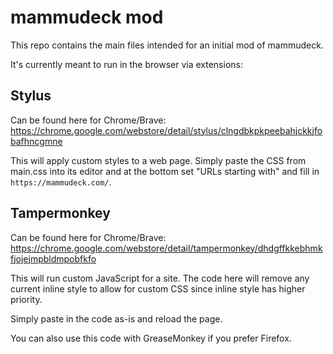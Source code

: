 mammudeck mod
=============

This repo contains the main files intended for an initial mod of mammudeck.

It's currently meant to run in the browser via extensions:

Stylus
------

Can be found here for Chrome/Brave:
https://chrome.google.com/webstore/detail/stylus/clngdbkpkpeebahjckkjfobafhncgmne

This will apply custom styles to a web page. Simply paste the CSS from
main.css into its editor and at the bottom set "URLs starting with"
and fill in `https://mammudeck.com/`.

Tampermonkey
------------

Can be found here for Chrome/Brave:
https://chrome.google.com/webstore/detail/tampermonkey/dhdgffkkebhmkfjojejmpbldmpobfkfo

This will run custom JavaScript for a site. The code here will
remove any current inline style to allow for custom CSS since inline
style has higher priority.

Simply paste in the code as-is and reload the page.

You can also use this code with GreaseMonkey if you prefer Firefox.
